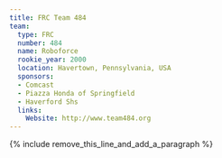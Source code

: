 ```yaml
---
title: FRC Team 484
team:
  type: FRC
  number: 484
  name: Roboforce
  rookie_year: 2000
  location: Havertown, Pennsylvania, USA
  sponsors:
  - Comcast
  - Piazza Honda of Springfield
  - Haverford Shs
  links:
    Website: http://www.team484.org
---
```


{% include remove_this_line_and_add_a_paragraph %}